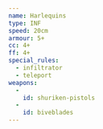 ```yaml
---
name: Harlequins
type: INF
speed: 20cm
armour: 5+
cc: 4+
ff: 4+
special_rules:
  - infiltrator
  - teleport
weapons:
  -
    id: shuriken-pistols
  -
    id: biveblades
---
```

